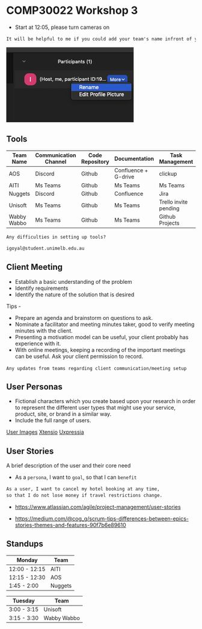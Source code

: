 # COMP30022 Workshop 3

- Start at 12:05, please turn cameras on

```txt
It will be helpful to me if you could add your team's name infront of your zoom name.
```

![Alt text](zoom-rename.png)

## Tools

|Team Name|Communication Channel|Code Repository|Documentation|Task Management|
--|--|--|--|--|
|AOS|Discord|Github|Confluence + G-drive|clickup|
|AITI|Ms Teams|Github|Ms Teams|Ms Teams|
|Nuggets|Discord|Github|Confluence|Jira|
|Unisoft|Ms Teams|Github|Ms Teams|Trello invite pending|
|Wabby Wabbo|Ms Teams|Github|Ms Teams|Github Projects|

`Any difficulties in setting up tools?`

```txt
igoyal@student.unimelb.edu.au
```

## Client Meeting

- Establish a basic understanding of the problem
- Identify requirements
- Identify the nature of the solution that is desired

Tips -

- Prepare an agenda and brainstorm on questions to ask.
- Nominate a facilitator and meeting minutes taker, good to verify meeting minutes with the client.
- Presenting a motivation model can be useful, your client probably has experience with it.
- With online meetings, keeping a recording of the important meetings can be useful. Ask your client permission to record.

`Any updates from teams regarding client communication/meeting setup`

## User Personas

- Fictional characters which you create based upon your research in order to represent the different user types that might use your service, product, site, or brand in a similar way.
- Include the full range of users.

[User Images](https://thispersondoesnotexist.com/)
[Xtensio](https://xtensio.com/user-persona-template/)
[Uxpressia](https://uxpressia.com/personas-online-tool)

## User Stories

A brief description of the user and their core need

- As a `persona`, I want to `goal`, so that I can `benefit`

```txt
As a user, I want to cancel my hotel booking at any time, 
so that I do not lose money if travel restrictions change.
```

- https://www.atlassian.com/agile/project-management/user-stories 

- https://medium.com/@cog_g/scrum-tips-differences-between-epics-stories-themes-and-features-90f7b6e89610
  
## Standups

|Monday|Team
--|--|
12:00 - 12:15| AITI
12:15 - 12:30| AOS
1:45 - 2:00| Nuggets

|Tuesday|Team
--|--|
3:00 - 3:15|Unisoft
3:15 - 3:30|Wabby Wabbo
